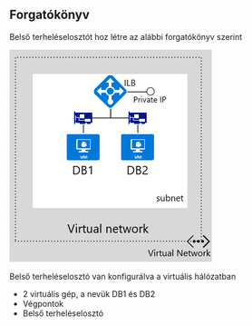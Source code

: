 ## <a name="scenario"></a>Forgatókönyv

Belső terheléselosztót hoz létre az alábbi forgatókönyv szerint

![KÉPLEÍRÁS](./media/load-balancer-get-started-ilb-scenario-include/figure1.png)

Belső terheléselosztó van konfigurálva a virtuális hálózatban

* 2 virtuális gép, a nevük DB1 és DB2
* Végpontok
* Belső terheléselosztó


<!--HONumber=Nov16_HO2-->


